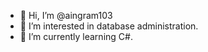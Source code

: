 - 👋 Hi, I’m @aingram103
- 👀 I’m interested in database administration.
- 🌱 I’m currently learning C#.

<!---
aingram103/aingram103 is a ✨ special ✨ repository because its `README.md` (this file) appears on your GitHub profile.
You can click the Preview link to take a look at your changes.
--->
